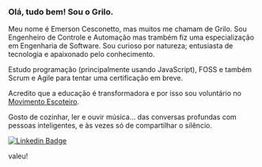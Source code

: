 ### Olá, tudo bem! Sou o Grilo.

Meu nome é Emerson Cesconetto, mas muitos me chamam de Grilo. Sou Engenheiro de Controle e Automação mas trambém fiz uma especialização em Engenharia de Software. Sou curioso por natureza; entusiasta de tecnologia e apaixonado pelo conhecimento.

Estudo programação (principalmente usando JavaScript), FOSS e também Scrum e Agile para tentar uma certificação em breve.

Acredito que a educação é transformadora e por isso sou voluntário no [Movimento Escoteiro](https://www.escoteiros.org.br).

Gosto de cozinhar, ler e ouvir música... das conversas profundas com pessoas inteligentes, e às vezes só de compartilhar o silêncio.

[![Linkedin Badge](https://img.shields.io/badge/-LinkedIn-blue?style=flat-square&logo=Linkedin&logoColor=white&link=https://www.linkedin.com/in/emersoncesconetto)](https://www.linkedin.com/in/emersoncesconetto)


valeu!
<!--
**ecesconetto/ecesconetto** is a ✨ _special_ ✨ repository because its `README.md` (this file) appears on your GitHub profile.

Here are some ideas to get you started:

- 🔭 I’m currently working on ...
- 🌱 I’m currently learning ...
- 👯 I’m looking to collaborate on ...
- 🤔 I’m looking for help with ...
- 💬 Ask me about ...
- 📫 How to reach me: ...
- 😄 Pronouns: ...
- ⚡ Fun fact: ...
-->
